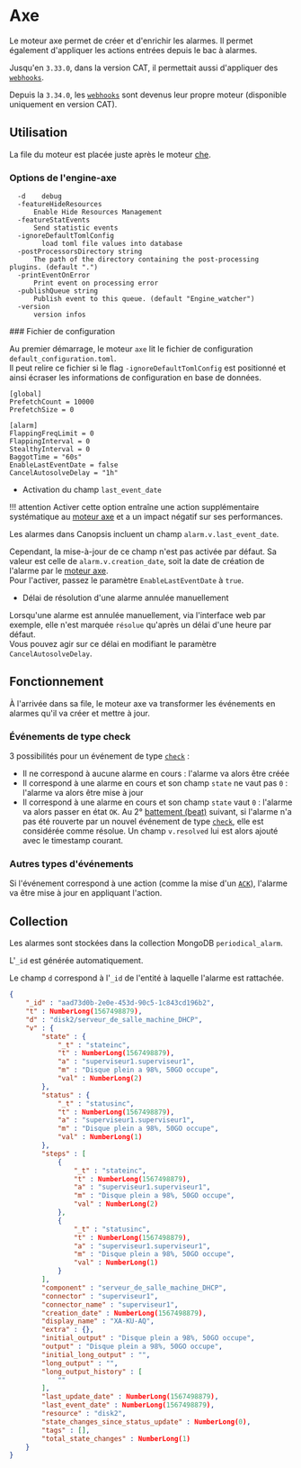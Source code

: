 # Axe

Le moteur axe permet de créer et d'enrichir les alarmes. Il permet également d'appliquer les actions entrées depuis le bac à alarmes.

Jusqu'en `3.33.0`, dans la version CAT, il permettait aussi d'appliquer des [`webhooks`](moteur-webhook.md).

Depuis la `3.34.0`, les [`webhooks`](moteur-webhook.md) sont devenus leur propre moteur (disponible uniquement en version CAT).

## Utilisation

La file du moteur est placée juste après le moteur [che](moteur-che.md).

### Options de l'engine-axe

```
  -d	debug
  -featureHideResources
      Enable Hide Resources Management
  -featureStatEvents
      Send statistic events
  -ignoreDefaultTomlConfig
    	load toml file values into database
  -postProcessorsDirectory string
      The path of the directory containing the post-processing plugins. (default ".")
  -printEventOnError
      Print event on processing error
  -publishQueue string
      Publish event to this queue. (default "Engine_watcher")
  -version
      version infos
```


### Fichier de configuration

Au premier démarrage, le moteur `axe` lit le fichier de configuration `default_configuration.toml`.  
Il peut relire ce fichier si le flag `-ignoreDefaultTomlConfig` est positionné et ainsi écraser les informations de configuration en base de données.


````
[global]
PrefetchCount = 10000
PrefetchSize = 0

[alarm]
FlappingFreqLimit = 0
FlappingInterval = 0
StealthyInterval = 0
BaggotTime = "60s"
EnableLastEventDate = false
CancelAutosolveDelay = "1h"
````

* Activation du champ `last_event_date`

!!! attention
    Activer cette option entraîne une action supplémentaire systématique au [moteur axe](../moteurs/moteur-axe.md) et a un impact négatif sur ses performances.

Les alarmes dans Canopsis incluent un champ `alarm.v.last_event_date`.

Cependant, la mise-à-jour de ce champ n'est pas activée par défaut. Sa valeur est celle de `alarm.v.creation_date`, soit la date de création de l'alarme par le [moteur axe](../moteurs/moteur-axe.md).  
Pour l'activer, passez le paramètre `EnableLastEventDate` à `true`.  


* Délai de résolution d'une alarme annulée manuellement

Lorsqu'une alarme est annulée manuellement, via l'interface web par exemple, elle n'est marquée `résolue` qu'après un délai d'une heure par défaut.  
Vous pouvez agir sur ce délai en modifiant le paramètre `CancelAutosolveDelay`.


## Fonctionnement

À l'arrivée dans sa file, le moteur axe va transformer les événements en alarmes qu'il va créer et mettre à jour.

### Événements de type check

3 possibilités pour un événement de type [`check`](../../guide-developpement/struct-event.md#event-check-structure) :

* Il ne correspond à aucune alarme en cours : l'alarme va alors être créée
* Il correspond à une alarme en cours et son champ `state` ne vaut pas `0` : l'alarme va alors être mise à jour
* Il correspond à une alarme en cours et son champ `state` vaut `0` : l'alarme va alors passer en état `OK`. Au 2° [battement (beat)](../../guide-utilisation/vocabulaire/index.md#battement) suivant, si l'alarme n'a pas été rouverte par un nouvel événement de type [`check`](../../guide-developpement/struct-event.md#event-check-structure), elle est considérée comme résolue. Un champ `v.resolved` lui est alors ajouté avec le timestamp courant.

### Autres types d'événements

Si l'événement correspond à une action (comme la mise d'un [`ACK`](../../guide-developpement/struct-event.md#event-acknowledgment-structure)), l'alarme va être mise à jour en appliquant l'action.

## Collection

Les alarmes sont stockées dans la collection MongoDB `periodical_alarm`.

L'`_id` est générée automatiquement.

Le champ `d` correspond à l'`_id` de l'entité à laquelle l'alarme est rattachée.

```json
{
    "_id" : "aad73d0b-2e0e-453d-90c5-1c843cd196b2",
    "t" : NumberLong(1567498879),
    "d" : "disk2/serveur_de_salle_machine_DHCP",
    "v" : {
        "state" : {
            "_t" : "stateinc",
            "t" : NumberLong(1567498879),
            "a" : "superviseur1.superviseur1",
            "m" : "Disque plein a 98%, 50GO occupe",
            "val" : NumberLong(2)
        },
        "status" : {
            "_t" : "statusinc",
            "t" : NumberLong(1567498879),
            "a" : "superviseur1.superviseur1",
            "m" : "Disque plein a 98%, 50GO occupe",
            "val" : NumberLong(1)
        },
        "steps" : [
            {
                "_t" : "stateinc",
                "t" : NumberLong(1567498879),
                "a" : "superviseur1.superviseur1",
                "m" : "Disque plein a 98%, 50GO occupe",
                "val" : NumberLong(2)
            },
            {
                "_t" : "statusinc",
                "t" : NumberLong(1567498879),
                "a" : "superviseur1.superviseur1",
                "m" : "Disque plein a 98%, 50GO occupe",
                "val" : NumberLong(1)
            }
        ],
        "component" : "serveur_de_salle_machine_DHCP",
        "connector" : "superviseur1",
        "connector_name" : "superviseur1",
        "creation_date" : NumberLong(1567498879),
        "display_name" : "XA-KU-AQ",
        "extra" : {},
        "initial_output" : "Disque plein a 98%, 50GO occupe",
        "output" : "Disque plein a 98%, 50GO occupe",
        "initial_long_output" : "",
        "long_output" : "",
        "long_output_history" : [
            ""
        ],
        "last_update_date" : NumberLong(1567498879),
        "last_event_date" : NumberLong(1567498879),
        "resource" : "disk2",
        "state_changes_since_status_update" : NumberLong(0),
        "tags" : [],
        "total_state_changes" : NumberLong(1)
    }
}
```
